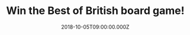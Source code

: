 ---
campaign-uuid: "c-f39cc42b-b0bf-4221-9032-5a3684c656cf"
type: "Preview"
category: "Gifts"
date: "2018-10-05T09:00:00.000Z"
end-date: "2018-11-05T23:59:00.000Z"
disable-form: false
is_promoted: false
has_entry_page: true
title: "Win the Best of British board game!"
competition-description: "<p>Can you answer the Best of British questions on real-life,\
  \ finger-on-the-pulse of 21st century British lifestyle situations? If you think\
  \ you can, we are sure you won’t want to miss this: we are giving away the Best\
  \ of British board game to one lucky member to win!</p>\r\n<p>Want to have your\
  \ weekend planned? Click below for a chance to win!</p>"
hero-header: "Win the Best of British board game!"
terms-confirmation: "N/A"
banner-img: "https://assets.expresslyapp.com/asset-b91a8c92-e62c-4e86-adc7-402cac5712c9.jpg"
logo-left-href: "aaa.nme.com"
logo-left-image: "https://assets.expresslyapp.com/asset-f76e187a-6e72-4af7-bce4-64e14fcfeba4.jpg"
logo-left-title: "NME AAA"
bg-image-hero: "https://assets.expresslyapp.com/asset-9765f294-ea22-470b-ae63-b6f900307c33.jpg"
bg-image-first: "https://assets.expresslyapp.com/asset-d53f227c-8916-4246-9989-de0a1f869d61.jpg"
section1-content: "</p>A brilliant new game that light heartedly delves into our everyday\
  \ life, reminding us of the diverse, unique and hilarious everyday things, people\
  \ and places that make Britain such an outstanding place to live.There's so much\
  \ about this wonderful country of ours that we take for granted: Blackpool rock,\
  \ deep fried Mars Bars, Big Ben and Eros, Winston Churchill and Thunderbirds…</p>\r\
  \n<p>We are giving away the funniest game to enjoy with your loved ones: The Best\
  \ of British board game. If you are looking forward to have a great fun night, enter\
  \ the form below and it could be yours!</p>"
entry-title: "Win the Best of British board game!"
entry-content: "Enter the draw to win the Best of British board game by completing\
  \ the form below before 23:59 on 5th of November 2018."
has-winner: false
prize-description: "The Best of British board game!"
special-conditions: "Multiple entries are allowed up to one every day.\r\nThis competition\
  \ is also available on: https://https://club.expressly.io/competitions/the-best-of-british-board-game-giveaway"
---